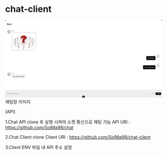 # chat-client

![chat.png](readme_image/chat.png)
채팅창 이미지

[API]

1.Chat API clone 후 실행 시켜야 소켓 통신으로 채팅 가능
API URI : https://github.com/SolMa98/chat

2.Chat Client clone
Client URI : https://github.com/SolMa98/chat-client

3.Client ENV 파일 내 API 주소 설정